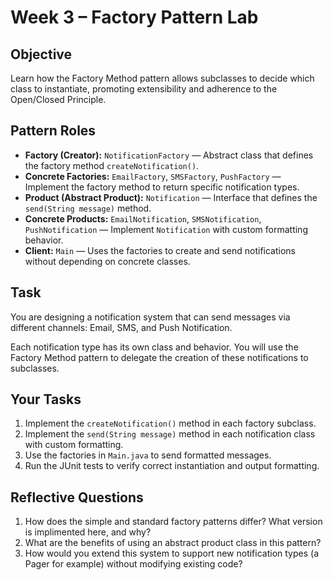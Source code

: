 # Week 3 – Factory Pattern Lab

## Objective
Learn how the Factory Method pattern allows subclasses to decide which class to instantiate, promoting extensibility and adherence to the Open/Closed Principle.

## Pattern Roles
- **Factory (Creator):** `NotificationFactory` — Abstract class that defines the factory method `createNotification()`.
- **Concrete Factories:** `EmailFactory`, `SMSFactory`, `PushFactory` — Implement the factory method to return specific notification types.
- **Product (Abstract Product):** `Notification` — Interface that defines the `send(String message)` method.
- **Concrete Products:** `EmailNotification`, `SMSNotification`, `PushNotification` — Implement `Notification` with custom formatting behavior.
- **Client:** `Main` — Uses the factories to create and send notifications without depending on concrete classes.

## Task
You are designing a notification system that can send messages via different channels: Email, SMS, and Push Notification.

Each notification type has its own class and behavior. You will use the Factory Method pattern to delegate the creation of these notifications to subclasses.

## Your Tasks
1. Implement the `createNotification()` method in each factory subclass.
2. Implement the `send(String message)` method in each notification class with custom formatting.
3. Use the factories in `Main.java` to send formatted messages.
4. Run the JUnit tests to verify correct instantiation and output formatting.

## Reflective Questions
1. How does the simple and standard factory patterns differ? What version is implimented here, and why?
2. What are the benefits of using an abstract product class in this pattern?
3. How would you extend this system to support new notification types (a Pager for example) without modifying existing code?